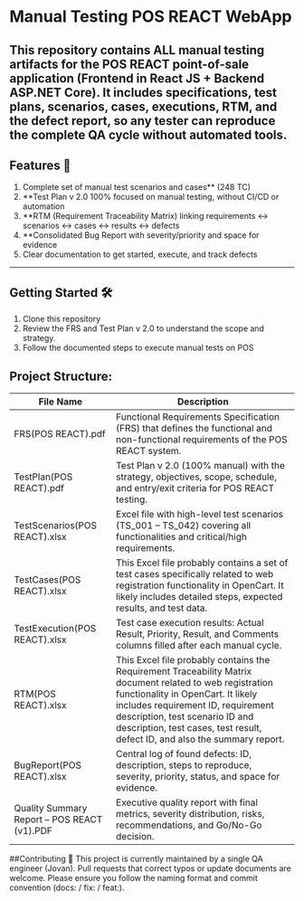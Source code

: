 # Manual Testing **POS REACT** WebApp
This repository contains ALL manual testing artifacts for the POS REACT point-of-sale application (Frontend in React JS + Backend ASP.NET Core).
It includes specifications, test plans, scenarios, cases, executions, RTM, and the defect report, so any tester can reproduce the complete QA cycle without automated tools.
---

## Features 🚀
1. Complete set of manual test scenarios and cases** (248 TC) 
2. **Test Plan v 2.0 100% focused on manual testing, without CI/CD or automation  
3. **RTM (Requirement Traceability Matrix) linking requirements ↔ scenarios ↔ cases ↔ results ↔ defects
4. **Consolidated Bug Report with severity/priority and space for evidence
5. Clear documentation to get started, execute, and track defects
---
## Getting Started 🛠️
1. Clone this repository
2. Review the FRS and Test Plan v 2.0 to understand the scope and strategy.
3. Follow the documented steps to execute manual tests on POS

## Project Structure:

| File Name | Description |
|--------------|-------------|
| FRS(POS REACT).pdf   | Functional Requirements Specification (FRS) that defines the functional and non-functional requirements of the POS REACT system. |
| TestPlan(POS REACT).pdf   | Test Plan v 2.0 (100% manual) with the strategy, objectives, scope, schedule, and entry/exit criteria for POS REACT testing. | 
| TestScenarios(POS REACT).xlsx | Excel file with high-level test scenarios (TS_001 – TS_042) covering all functionalities and critical/high requirements. | 
| TestCases(POS REACT).xlsx | This Excel file probably contains a set of test cases specifically related to web registration functionality in OpenCart. It likely includes detailed steps, expected results, and test data. |
| TestExecution(POS REACT).xlsx | Test case execution results: Actual Result, Priority, Result, and Comments columns filled after each manual cycle. |
| RTM(POS REACT).xlsx | This Excel file probably contains the Requirement Traceability Matrix document related to web registration functionality in OpenCart. It likely includes requirement ID, requirement description, test scenario ID and description, test cases, test result, defect ID, and also the summary report. |
| BugReport(POS REACT).xlsx | Central log of found defects: ID, description, steps to reproduce, severity, priority, status, and space for evidence. |
| Quality Summary Report – POS REACT (v1).PDF | Executive quality report with final metrics, severity distribution, risks, recommendations, and Go/No-Go decision. |

##Contributing 🤝
This project is currently maintained by a single QA engineer (Jovan).
Pull requests that correct typos or update documents are welcome. Please ensure you follow the naming format and commit convention (docs: / fix: / feat:).
